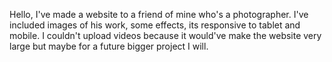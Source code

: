 Hello, I've made a website to a friend of mine who's a photographer.
I've included images of his work, some effects, its responsive to tablet and mobile.
I couldn't upload videos because it would've make the website very large but maybe for a future bigger project I will.